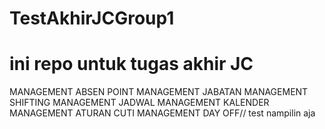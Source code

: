 # TestAkhirJCGroup1
ini repo untuk tugas akhir JC 
==========================================
MANAGEMENT ABSEN POINT
MANAGEMENT JABATAN
MANAGEMENT SHIFTING
MANAGEMENT JADWAL
MANAGEMENT KALENDER
MANAGEMENT ATURAN CUTI
MANAGEMENT DAY OFF// test nampilin aja
